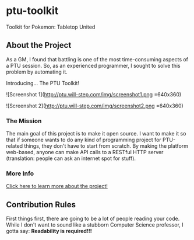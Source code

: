 # ptu-toolkit
Toolkit for Pokemon: Tabletop United

## About the Project
As a GM, I found that battling is one of the most time-consuming aspects of a PTU session. So, as an experienced programmer, I sought to solve this problem by automating it.

Introducing... The PTU Toolkit!

![Screenshot 1](http://ptu.will-step.com/img/screenshot1.png =640x360)

![Screenshot 2](http://ptu.will-step.com/img/screenshot2.png =640x360)

### The Mission
The main goal of this project is to make it open source. I want to make it so that if someone wants to do any kind of programming project for PTU-related things, they don't have to start from scratch. By making the platform web-based, anyone can make API calls to a RESTful HTTP server (translation: people can ask an internet spot for stuff).

### More Info
[Click here to learn more about the project!](https://github.com/absorr/ptu-toolkit/wiki "GitHub Wiki Entries")

## Contribution Rules
First things first, there are going to be a lot of people reading your code. While I don't want to sound like a stubborn Computer Science professor, I gotta say: **Readability is required!!!**

